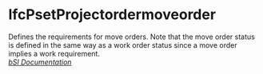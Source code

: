 IfcPsetProjectordermoveorder
============================
Defines the requirements for move orders. Note that the move order status is
defined in the same way as a work order status since a move order implies a
work requirement.  
[ _bSI
Documentation_](https://standards.buildingsmart.org/IFC/DEV/IFC4_2/FINAL/HTML/schema/ifcsharedmgmtelements/pset/pset_projectordermoveorder.htm)


